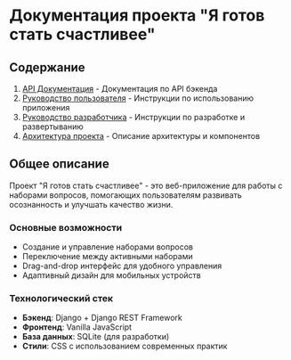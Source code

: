 # Документация проекта "Я готов стать счастливее"

## Содержание

1. [API Документация](api/README.md) - Документация по API бэкенда
2. [Руководство пользователя](user-guide/README.md) - Инструкции по использованию приложения
3. [Руководство разработчика](developer-guide/README.md) - Инструкции по разработке и развертыванию
4. [Архитектура проекта](architecture/README.md) - Описание архитектуры и компонентов

## Общее описание

Проект "Я готов стать счастливее" - это веб-приложение для работы с наборами вопросов, помогающих пользователям развивать осознанность и улучшать качество жизни.

### Основные возможности

- Создание и управление наборами вопросов
- Переключение между активными наборами
- Drag-and-drop интерфейс для удобного управления
- Адаптивный дизайн для мобильных устройств

### Технологический стек

- **Бэкенд**: Django + Django REST Framework
- **Фронтенд**: Vanilla JavaScript
- **База данных**: SQLite (для разработки)
- **Стили**: CSS с использованием современных практик 